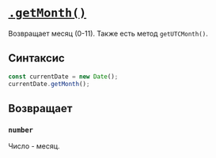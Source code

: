# [`.getMonth()`](../index.md)

Возвращает месяц (0-11). Также есть метод `getUTCMonth()`.

## Синтаксис

```js
const currentDate = new Date();
currentDate.getMonth();
```

## Возвращает

### `number`

Число - месяц.
